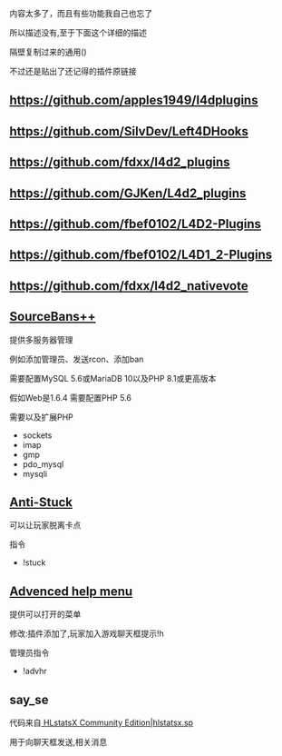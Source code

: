 内容太多了，而且有些功能我自己也忘了

所以描述没有,至于下面这个详细的描述

隔壁复制过来的通用()

不过还是贴出了还记得的插件原链接

## https://github.com/apples1949/l4dplugins
## https://github.com/SilvDev/Left4DHooks
## https://github.com/fdxx/l4d2_plugins
## https://github.com/GJKen/L4d2_plugins
## https://github.com/fbef0102/L4D2-Plugins
## https://github.com/fbef0102/L4D1_2-Plugins
## https://github.com/fdxx/l4d2_nativevote

## [SourceBans++](https://github.com/sbpp/sourcebans-pp/)
提供多服务器管理

例如添加管理员、发送rcon、添加ban

需要配置MySQL 5.6或MariaDB 10以及PHP 8.1或更高版本

假如Web是1.6.4
需要配置PHP 5.6

需要以及扩展PHP
- sockets
- imap
- gmp
- pdo_mysql
- mysqli

## [Anti-Stuck](https://forums.alliedmods.net/showthread.php?p=2590950)
可以让玩家脱离卡点

指令
- !stuck

## [Advenced help menu](https://forums.alliedmods.net/showthread.php?p=2798458)
提供可以打开的菜单

修改:插件添加了,玩家加入游戏聊天框提示!h

管理员指令
- !advhr

## say_se
代码来自[
HLstatsX Community Edition|hlstatsx.sp](https://bitbucket.org/Maverick_of_UC/hlstatsx-community-edition/src/master/sourcemod/scripting/hlstatsx.sp)

用于向聊天框发送,相关消息
